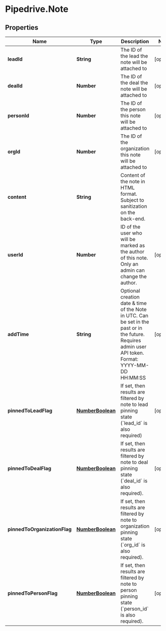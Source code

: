 # Pipedrive.Note

## Properties

Name | Type | Description | Notes
------------ | ------------- | ------------- | -------------
**leadId** | **String** | The ID of the lead the note will be attached to | [optional] 
**dealId** | **Number** | The ID of the deal the note will be attached to | [optional] 
**personId** | **Number** | The ID of the person this note will be attached to | [optional] 
**orgId** | **Number** | The ID of the organization this note will be attached to | [optional] 
**content** | **String** | Content of the note in HTML format. Subject to sanitization on the back-end. | 
**userId** | **Number** | ID of the user who will be marked as the author of this note. Only an admin can change the author. | [optional] 
**addTime** | **String** | Optional creation date &amp; time of the Note in UTC. Can be set in the past or in the future. Requires admin user API token. Format: YYYY-MM-DD HH:MM:SS | [optional] 
**pinnedToLeadFlag** | [**NumberBoolean**](NumberBoolean.md) | If set, then results are filtered by note to lead pinning state (&#x60;lead_id&#x60; is also required) | [optional] 
**pinnedToDealFlag** | [**NumberBoolean**](NumberBoolean.md) | If set, then results are filtered by note to deal pinning state (&#x60;deal_id&#x60; is also required). | [optional] 
**pinnedToOrganizationFlag** | [**NumberBoolean**](NumberBoolean.md) | If set, then results are filtered by note to organization pinning state (&#x60;org_id&#x60; is also required). | [optional] 
**pinnedToPersonFlag** | [**NumberBoolean**](NumberBoolean.md) | If set, then results are filtered by note to person pinning state (&#x60;person_id&#x60; is also required). | [optional] 



